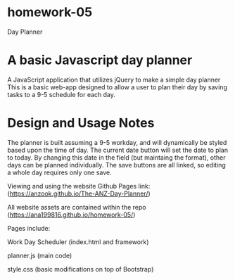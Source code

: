 # homework-05
Day Planner
# A basic Javascript day planner

A JavaScript application that utilizes jQuery to make a simple day planner
This is a basic web-app designed to allow a user to plan their day by saving tasks to a 9-5 schedule for each day.

# Design and Usage Notes
The planner is built assuming a 9-5 workday, and will dynamically be styled based upon the time of day. The current date button will set the date to plan to today. By changing this date in the field (but maintaing the format), other days can be planned individually. The save buttons are all linked, so editing a whole day requires only one save.

Viewing and using the website
Github Pages link: (https://anzook.github.io/The-ANZ-Day-Planner/)

All website assets are contained within the repo (https://ana199816.github.io/homework-05/)

Pages include:

Work Day Scheduler (index.html and framework)

planner.js (main code)

style.css (basic modifications on top of Bootstrap)
